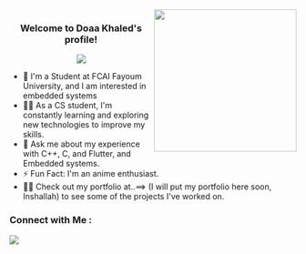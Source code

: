 
<img width="250" align="right" src="https://c.tenor.com/_DOBjnGspYAAAAAM/code-coding.gif">

<h3 align="center">
  Welcome to Doaa Khaled's profile!
</h3>

<!-- Typing SVG by DenverCoder1 - https://github.com/DenverCoder1/readme-typing-svg -->
<p align="center">
  <a href="https://github.com/DenverCoder1/readme-typing-svg"><img src="https://readme-typing-svg.herokuapp.com/?lines=;Always%20learning%20new%20things&font=Fira%20Code&center=true&width=440&height=45&color=f75c7e&vCenter=true&size=22"></a>
</p> 

- 🏢 I'm a Student at FCAI Fayoum University, and I am interested in embedded systems
- 👨‍💻 As a CS student, I'm constantly learning and exploring new technologies to improve my skills.
- 💬 Ask me about my experience with C++, C, and Flutter, and Embedded systems.
- ⚡ Fun Fact: I'm an anime enthusiast.
- 👨‍💻 Check out my portfolio at..==> (I will put my portfolio here soon, Inshallah) to see some of the projects I've worked on.


### Connect with Me :

<a href="[https://linkedin.com/in/yousefdergham](https://www.linkedin.com/in/doaa-khaled-8470351bb/)" target="_blank"><img src="https://img.shields.io/badge/-Doaa%20Khaled-0077B5?style=for-the-badge&logo=Linkedin&logoColor=white"/></a>





